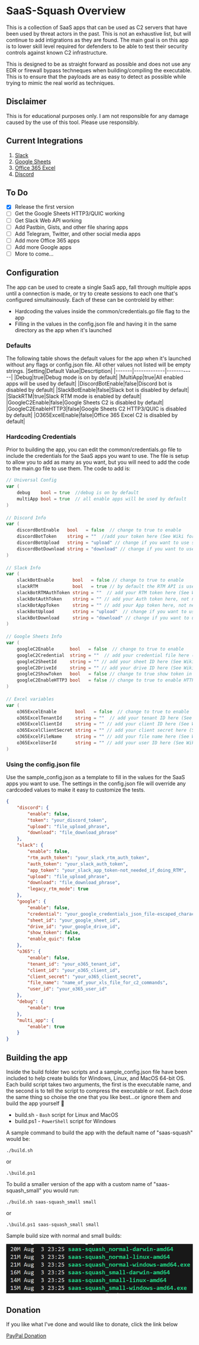 # SaaS-Squash Overview

This is a collection of SaaS apps that can be used as C2 servers that have been used by threat actors in the past. This is not an exhaustive list, but will continue to add intigrations as they are found. The main goal is on this app is to lower skill level required for defenders to be able to test their security controls against known C2 infrastructure.

This is designed to be as straight forward as possible and does not use any EDR or firewall bypass techneques when building/compiling the executable. This is to ensure that the payloads are as easy to detect as possible while trying to mimic the real world as techniques.

## Disclaimer

This is for educational purposes only. I am not responsible for any damage caused by the use of this tool. Please use responsibly.

## Current Integrations

1. [Slack](<https://slack.com/>)
2. [Google Sheets](<https://www.google.com/sheets>)
3. [Office 365 Excel](<https://www.office.com/>)
4. [Discord](<https://discord.com/>)

## To Do

- [X] Release the first version
- [ ] Get the Google Sheets HTTP3/QUIC working
- [ ] Get Slack Web API working
- [ ] Add Pastbin, Gists, and other file sharing apps
- [ ] Add Telegram, Twitter, and other social media apps
- [ ] Add more Office 365 apps
- [ ] Add more Google apps
- [ ] More to come...

## Configuration

The app can be used to create a single SaaS app, fall through multiple apps until a connection is made, or try to create sessions to each one that's configured simultainously.  Each of these can be controleld by either:

- Hardcoding the values inside the common/credentials.go file flag to the app
- Filling in the values in the config.json file and having it in the same directory as the app when it's launched 

### Defaults

The following table shows the default values for the app when it's launched without any flags or config.json file.  All other values not listed will be empty strings.
|Setting|Default Value|Descrtiption|
|-------|-------------|------------|
|Debug|true|Debug mode is on by default|
|MultiApp|true|All enabled apps will be used by default|
|DiscordBotEnable|false|Discord bot is disabled by default|
|SlackBotEnable|false|Slack bot is disabled by default|
|SlackRTM|true|Slack RTM mode is enabled by default|
|GoogleC2Enable|false|Google Sheets C2 is disabled by default|
|GoogleC2EnableHTTP3|false|Google Sheets C2 HTTP3/QUIC is disabled by default|
|O365ExcelEnable|false|Office 365 Excel C2 is disabled by default|

### Hardcoding Credentials

Prior to building the app, you can edit the common/credentials.go file to include the credentials for the SaaS apps you want to use.  The file is setup to allow you to add as many as you want, but you will need to add the code to the main.go file to use them.  The code to add is:

```go
// Universal Config
var (
    debug    bool = true  //debug is on by default
    multiApp bool = true  // all enable apps will be used by default
)

// Discord Info
var (
    discordBotEnable   bool   = false  // change to true to enable
    discordBotToken    string = ""  //add your token here (See Wiki for more info)
    discordBotUpload   string = "upload" // change if you want to use something else for upload
    discordBotDownload string = "download" // change if you want to use something else for download
)

// Slack Info
var (
    slackBotEnable       bool   = false // change to true to enable
    slackRTM             bool   = true // by default the RTM API is used
    slackBotRTMAuthToken string = ""  // add your RTM token here (See Wiki for more info)
    slackBotAuthToken    string = "" // add your Auth token here, not needed with RTM mode (See Wiki for more info)
    slackBotAppToken     string = "" // add your App token here, not needed with RTM mode (See Wiki for more info)
    slackBotUpload       string = "upload"  // change if you want to use something else for upload
    slackBotDownload     string = "download" // change if you want to use something else for download
)

// Google Sheets Info
var (
    googleC2Enable      bool   = false  // change to true to enable
    googleC2Credential  string = ""  // add your credential file here (See Wiki for more info)
    googleC2SheetId     string = "" // add your sheet ID here (See Wiki for more info)
    googleC2DriveId     string = "" // add your drive ID here (See Wiki for more info)
    googleC2ShowToken   bool   = false // change to true show token in sheet
    googleC2EnableHTTP3 bool   = false // change to true to enable HTTP3/QUIC (currently not implemented yet)
)

// Excel variables
var (
    o365ExcelEnable       bool   = false  // change to true to enable
    o365ExcelTenantId     string = ""  // add your tenant ID here (See Wiki for more info)
    o365ExcelClientId     string = "" // add your client ID here (See Wiki for more info)
    o365ExcelClientSecret string = "" // add your client secret here (See Wiki for more info)
    o365ExcelFileName     string = "" // add your file name here (See Wiki for more info)
    o365ExcelUserId       string = "" // add your user ID here (See Wiki for more info)
)
```

### Using the config.json file

Use the sample_config.json as a template to fill in the values for the SaaS apps you want to use.  The settings in the config.json file will override any cardcoded values to make it easy to customize the tests.

```json
{
    "discord": {
        "enable": false,
        "token": "your_discord_token",
        "upload": "file_upload_phrase",
        "download": "file_download_phrase"
    },
    "slack": {
        "enable": false,
        "rtm_auth_token": "your_slack_rtm_auth_token",
        "auth_token": "your_slack_auth_token",
        "app_token": "your_slack_app_token-not_needed_if_doing_RTM",
        "upload": "file_upload_phrase",
        "download": "file_download_phrase",
        "legacy_rtm_mode": true
    },
    "google": {
        "enable": false,
        "credential": "your_google_credentials_json_file-escaped_characters",
        "sheet_id": "your_google_sheet_id",
        "drive_id": "your_google_drive_id",
        "show_token": false,
        "enable_quic": false
    },
    "o365": {
        "enable": false,
        "tenant_id": "your_o365_tenant_id",
        "client_id": "your_o365_client_id",
        "client_secret": "your_o365_client_secret",
        "file_name": "name_of_your_xls_file_for_c2_commands",
        "user_id": "your_o365_user_id"
    },
    "debug": {
        "enable": true
    },
    "multi_app": {
        "enable": true
    }
}
```

## Building the app

Inside the build folder two scripts and a sample_config.json file have been included to help create builds for Windows, Linux, and MacOS 64-bit OS.  Each build script takes two arguments, the first is the executable name, and the second is to tell the script to compress the executable or not.  Each dose the same thing so choise the one that you like best...or ignore them and build the app yourself :see_no_evil:

- build.sh - `Bash` script for Linux and MacOS
- build.ps1 - `PowerShell` script for Windows

A sample command to build the app with the default name of "saas-squash" would be:

```none
./build.sh
```

or 

```none
.\build.ps1
```

To build a smaller version of the app with a custom name of "saas-squash_small" you would run:

```none
./build.sh saas-squash_small small
```

or

```none
.\build.ps1 saas-squash_small small
```

Sample build size with normal and small builds:

![image.png](https://github.com/TechRinger/media/blob/main/images/saas-squash_size.png?raw=true)

## Donation

If you like what I've done and would like to donate, click the link below

[PayPal Donation](<https://www.paypal.com/donate/?hosted_button_id=VN9G973VD8HRA>)